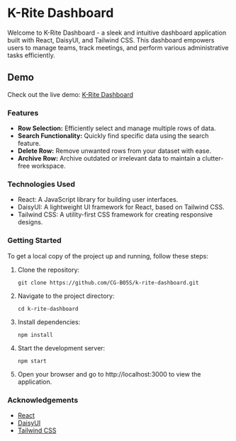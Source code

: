 # K-Rite Dashboard

Welcome to K-Rite Dashboard - a sleek and intuitive dashboard application built with React, DaisyUI, and Tailwind CSS. This dashboard empowers users to manage teams, track meetings, and perform various administrative tasks efficiently.

## Demo

Check out the live demo: [K-Rite Dashboard](https://k-rite-dashboard.netlify.app/)

### Features

- **Row Selection:** Efficiently select and manage multiple rows of data.
- **Search Functionality:** Quickly find specific data using the search feature.
- **Delete Row:** Remove unwanted rows from your dataset with ease.
- **Archive Row:** Archive outdated or irrelevant data to maintain a clutter-free workspace.

### Technologies Used

- React: A JavaScript library for building user interfaces.
- DaisyUI: A lightweight UI framework for React, based on Tailwind CSS.
- Tailwind CSS: A utility-first CSS framework for creating responsive designs.

### Getting Started

To get a local copy of the project up and running, follow these steps:

1. Clone the repository:

    ``` git clone https://github.com/CG-B05S/k-rite-dashboard.git ```

3. Navigate to the project directory:

    ``` cd k-rite-dashboard ```

4. Install dependencies:

    ``` npm install ```

5. Start the development server:

    ``` npm start ```

6. Open your browser and go to http://localhost:3000 to view the application.

### Acknowledgements

- [React](https://react.dev/)
- [DaisyUI](https://daisyui.com/)
- [Tailwind CSS](https://tailwindcss.com/)

